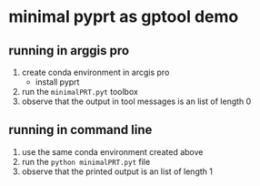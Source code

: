 # minimal pyprt as gptool demo

## running in arggis pro
1. create conda environment in arcgis pro
    - install pyprt
2. run the `minimalPRT.pyt` toolbox
3. observe that the output in tool messages is an list of length 0

## running in command line
1. use the same conda environment created above
2. run the `python minimalPRT.pyt` file 
3. observe that the printed output is an list of length 1
